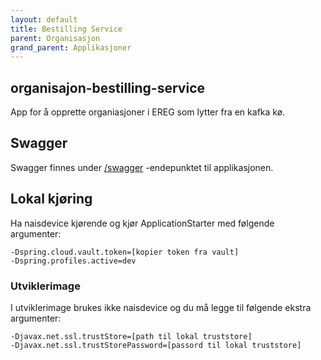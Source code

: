 ```yaml
---
layout: default
title: Bestilling Service
parent: Organisasjon
grand_parent: Applikasjoner
---
```


## organisajon-bestilling-service
App for å opprette organiasjoner i EREG som lytter fra en kafka kø.


## Swagger
Swagger finnes under [/swagger](https://organisasjon-bestilling-service.dev.intern.nav.no/swagger) -endepunktet til applikasjonen.

## Lokal kjøring
Ha naisdevice kjørende og kjør ApplicationStarter med følgende argumenter:
```
-Dspring.cloud.vault.token=[kopier token fra vault]
-Dspring.profiles.active=dev
```

### Utviklerimage
I utviklerimage brukes ikke naisdevice og du må legge til følgende ekstra argumenter:
```
-Djavax.net.ssl.trustStore=[path til lokal truststore]
-Djavax.net.ssl.trustStorePassword=[passord til lokal truststore]
```
